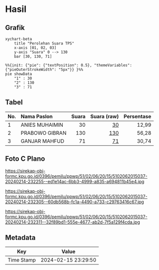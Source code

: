 # Hasil

## Grafik

```mermaid
xychart-beta
    title "Perolehan Suara TPS"
    x-axis [01, 02, 03]
    y-axis "Suara" 0 --> 130
    bar [30, 130, 71]
```

```mermaid
%%{init: {"pie": {"textPosition": 0.5}, "themeVariables": {"pieOuterStrokeWidth": "5px"}} }%%
pie showData
    "1" : 30
    "2" : 130
    "3" : 71
```

## Tabel

| No. | Nama Paslon    | Suara | Suara (raw) | Persentase |
|:--- |:-------------- | -----:| -----------:| ----------:|
| 1   | ANIES MUHAIMIN | 30    | [30][p-1]   | 12,99      |
| 2   | PRABOWO GIBRAN | 130   | [130][p-2]  | 56,28      |
| 3   | GANJAR MAHFUD  | 71    | [71][p-3]   | 30,74      |


[p-1]: https://github.com/gigit-pemilu/pemilu-2024-51-bali/blob/main/pilpres/hitung-suara/sub/51-bali/sub/02-tabanan/sub/06-kediri/sub/2015-banjar-anyar/sub/037-tps/sub/paslon-1.txt
[p-2]: https://github.com/gigit-pemilu/pemilu-2024-51-bali/blob/main/pilpres/hitung-suara/sub/51-bali/sub/02-tabanan/sub/06-kediri/sub/2015-banjar-anyar/sub/037-tps/sub/paslon-2.txt
[p-3]: https://github.com/gigit-pemilu/pemilu-2024-51-bali/blob/main/pilpres/hitung-suara/sub/51-bali/sub/02-tabanan/sub/06-kediri/sub/2015-banjar-anyar/sub/037-tps/sub/paslon-3.txt

## Foto C Plano

https://sirekap-obj-formc.kpu.go.id/0396/pemilu/ppwp/51/02/06/20/15/5102062015037-20240214-232255--ed1e14ac-6bb3-4999-a835-a694811b45e4.jpg

https://sirekap-obj-formc.kpu.go.id/0396/pemilu/ppwp/51/02/06/20/15/5102062015037-20240214-232305--60db568b-fc1a-4490-a733-c29763416c67.jpg

https://sirekap-obj-formc.kpu.go.id/0396/pemilu/ppwp/51/02/06/20/15/5102062015037-20240214-232311--32f89bd1-555e-4677-ab2d-7f5a129f4cda.jpg


## Metadata

| Key        | Value               |
| ---------- | ------------------- |
| Time Stamp | 2024-02-15 23:29:50 |



